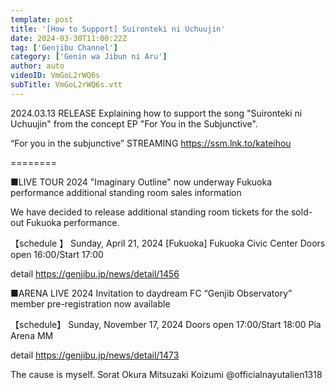 ```yaml
---
template: post
title: '[How to Support] Suironteki ni Uchuujin'
date: 2024-03-30T11:00:22Z
tag: ['Genjibu Channel']
category: ['Genin wa Jibun ni Aru']
author: auto 
videoID: VmGoL2rWQ6s
subTitle: VmGoL2rWQ6s.vtt
---
```

2024.03.13 RELEASE Explaining how to support the song "Suironteki ni Uchuujin" from the concept EP "For You in the Subjunctive".

“For you in the subjunctive” STREAMING
https://ssm.lnk.to/kateihou

========

■LIVE TOUR 2024 "Imaginary Outline" now underway
Fukuoka performance additional standing room sales information

We have decided to release additional standing room tickets for the sold-out Fukuoka performance.

【schedule 】
Sunday, April 21, 2024
[Fukuoka] Fukuoka Civic Center Doors open 16:00/Start 17:00

detail
https://genjibu.jp/news/detail/1456

■ARENA LIVE 2024 Invitation to daydream
FC “Genjib Observatory” member pre-registration now available

【schedule】
Sunday, November 17, 2024 Doors open 17:00/Start 18:00
Pia Arena MM

detail
https://genjibu.jp/news/detail/1473

The cause is myself. Sorat Okura Mitsuzaki Koizumi
@officialnayutalien1318